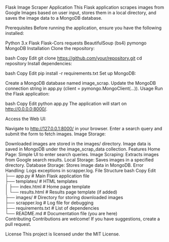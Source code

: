 Flask Image Scraper Application
This Flask application scrapes images from Google Images based on user input, stores them in a local directory, and saves the image data to a MongoDB database.

Prerequisites
Before running the application, ensure you have the following installed:

Python 3.x
Flask
Flask-Cors
requests
BeautifulSoup (bs4)
pymongo
MongoDB
Installation
Clone the repository:

bash
Copy
Edit
git clone https://github.com/your/repository.git
cd repository
Install dependencies:

bash
Copy
Edit
pip install -r requirements.txt
Set up MongoDB:

Create a MongoDB database named image_scrap.
Update the MongoDB connection string in app.py (client = pymongo.MongoClient(...)).
Usage
Run the Flask application:

bash
Copy
Edit
python app.py
The application will start on http://0.0.0.0:8000/.

Access the Web UI:

Navigate to http://127.0.0.1:8000/ in your browser.
Enter a search query and submit the form to fetch images.
Image Storage:

Downloaded images are stored in the images/ directory.
Image data is saved in MongoDB under the image_scrap_data collection.
Features
Home Page: Simple UI to enter search queries.
Image Scraping: Extracts images from Google search results.
Local Storage: Saves images in a specified directory.
Database Storage: Stores image data in MongoDB.
Error Handling: Logs exceptions in scrapper.log.
File Structure
bash
Copy
Edit
├── app.py                    # Main Flask application file  
├── templates/                # HTML templates  
│   ├── index.html            # Home page template  
│   └── results.html          # Results page template (if added)  
├── images/                   # Directory for storing downloaded images  
├── scrapper.log              # Log file for debugging  
├── requirements.txt          # List of dependencies  
└── README.md                 # Documentation file (you are here)  
Contributing
Contributions are welcome! If you have suggestions, create a pull request.

License
This project is licensed under the MIT License.

